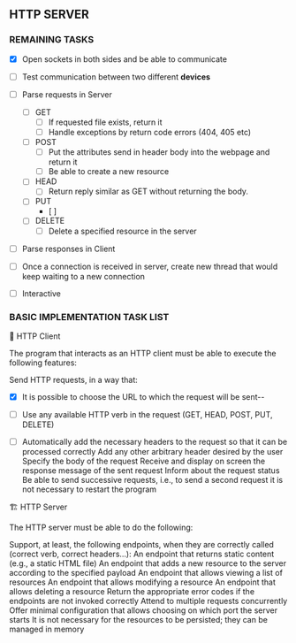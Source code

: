 ## HTTP SERVER



### REMAINING TASKS

* [X] Open sockets in both sides and be able to communicate
* [ ] Test communication between two different **devices**
* [ ] Parse requests in Server
  * [ ] GET
    * [ ] If requested file exists, return it
    * [ ] Handle exceptions by return code errors (404, 405 etc)
  * [ ] POST
    * [ ] Put the attributes send in header body into the webpage and return it
    * [ ] Be able to create a new resource
  * [ ] HEAD
    * [ ] Return reply similar as GET without returning the body.  
  * [ ] PUT
    * [ ] 
  * [ ] DELETE
    * [ ] Delete a specified resource in the server
   
* [ ] Parse responses in Client
* [ ] Once a connection is received in server, create new thread that would keep waiting to a new connection
* [ ] Interactive


### BASIC IMPLEMENTATION TASK LIST

🚢 HTTP Client

The program that interacts as an HTTP client must be able to execute the following features:

Send HTTP requests, in a way that:
* [X] It is possible to choose the URL to which the request will be sent--
* [ ] Use any available HTTP verb in the request (GET, HEAD, POST, PUT, DELETE)
* [ ] Automatically add the necessary headers to the request so that it can be processed correctly
Add any other arbitrary header desired by the user
Specify the body of the request
Receive and display on screen the response message of the sent request
Inform about the request status
Be able to send successive requests, i.e., to send a second request it is not necessary to restart the program



🏗️ HTTP Server

The HTTP server must be able to do the following:

Support, at least, the following endpoints, when they are correctly called (correct verb, correct headers...):
An endpoint that returns static content (e.g., a static HTML file)
An endpoint that adds a new resource to the server according to the specified payload
An endpoint that allows viewing a list of resources
An endpoint that allows modifying a resource
An endpoint that allows deleting a resource
Return the appropriate error codes if the endpoints are not invoked correctly
Attend to multiple requests concurrently
Offer minimal configuration that allows choosing on which port the server starts
It is not necessary for the resources to be persisted; they can be managed in memory